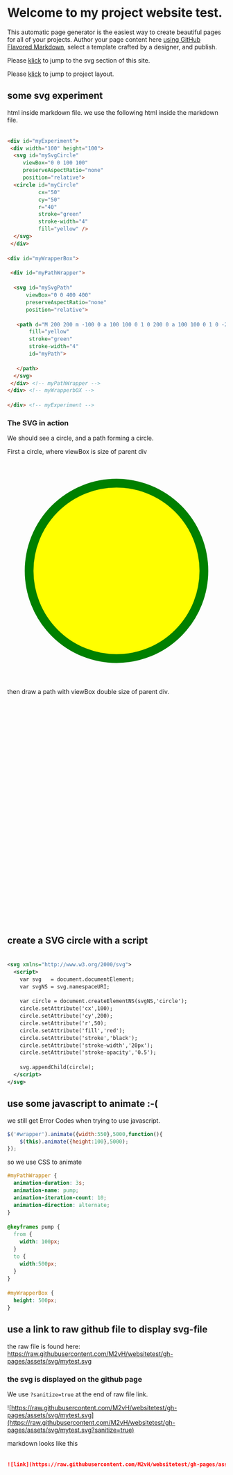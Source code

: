 # Welcome to my project website test.
 This automatic page generator is the easiest way to create beautiful pages for all of your projects. Author your page content here [using GitHub Flavored Markdown](https://guides.github.com/features/mastering-markdown/), select a template crafted by a designer, and publish.

Please [klick](https://m2vh.github.io/websitetest/#myExperiment) to jump to the svg section of this site.

Please [klick](./mytest) to jump to project layout.

 
## some svg experiment

html inside markdown file. we use the following html inside the markdown file.

```html

<div id="myExperiment">
 <div width="100" height="100">
  <svg id="mySvgCircle"  
     viewBox="0 0 100 100" 
     preserveAspectRatio="none"
     position="relative">
  <circle id="myCircle" 
          cx="50" 
          cy="50" 
          r="40" 
          stroke="green" 
          stroke-width="4" 
          fill="yellow" />
  </svg>
 </div>

<div id="myWrapperBox">

 <div id="myPathWrapper">

  <svg id="mySvgPath" 
      viewBox="0 0 400 400" 
      preserveAspectRatio="none"
      position="relative">
     
   <path d="M 200 200 m -100 0 a 100 100 0 1 0 200 0 a 100 100 0 1 0 -200 0" 
       fill="yellow" 
       stroke="green" 
       stroke-width="4" 
       id="myPath">
       
   </path>
  </svg>
 </div> <!-- myPathWrapper -->
</div> <!-- myWrapperbOX -->

</div> <!-- myExperiment -->

```

### The SVG in action

We should see a circle, and a path forming a circle.

First a circle, where viewBox is size of parent div

<div id="myExperiment">
 <div width="100" height="100">
  <svg id="mySvgCircle"  
     viewBox="0 0 100 100" 
     preserveAspectRatio="none"
     position="relative">
  <circle id="myCircle" 
          cx="50" 
          cy="50" 
          r="40" 
          stroke="green" 
          stroke-width="4" 
          fill="yellow" />
  </svg>
 </div>

then draw a path with viewBox double size of parent div.

<div id="myWrapperBox">

 <div id="myPathWrapper">

  <svg id="mySvgPath" 
      viewBox="0 0 400 400" 
      preserveAspectRatio="none"
      position="relative">
     
  <path d="M 200 200 m -100 0 a 100 100 0 1 0 200 0 a 100 100 0 1 0 -200 0" 
       fill="yellow" 
       stroke="green" 
       stroke-width="4" 
       id="myPath">
       
 </path>
 </svg>
</div> <!-- myPathWrapper -->
</div> <!-- myWrapperbOX -->
</div>

## create a SVG circle with a script

```xml

<svg xmlns="http://www.w3.org/2000/svg">
  <script>
    var svg   = document.documentElement;
    var svgNS = svg.namespaceURI;

    var circle = document.createElementNS(svgNS,'circle');
    circle.setAttribute('cx',100);
    circle.setAttribute('cy',200);
    circle.setAttribute('r',50);
    circle.setAttribute('fill','red');
    circle.setAttribute('stroke','black');
    circle.setAttribute('stroke-width','20px');
    circle.setAttribute('stroke-opacity','0.5');

    svg.appendChild(circle);
  </script>
</svg>

```

## use some javascript to animate :-(

we still get Error Codes when trying to use javascript.

```javascript
$('#wrapper').animate({width:550},5000,function(){
    $(this).animate({height:100},5000);
});
```

so we use CSS to animate

```css
#myPathWrapper {
  animation-duration: 3s;
  animation-name: pump;
  animation-iteration-count: 10;
  animation-direction: alternate;
}

@keyframes pump {
  from {
    width: 100px;
  }
  to {
    width:500px;
  }
}

#myWrapperBox {
  height: 500px;
}

```

## use a link to raw github file to display svg-file 

the raw file is found here: https://raw.githubusercontent.com/M2vH/websitetest/gh-pages/assets/svg/mytest.svg

### the svg is displayed on the github page

We use `?sanitize=true` at the end of raw file link.

![https://raw.githubusercontent.com/M2vH/websitetest/gh-pages/assets/svg/mytest.svg](https://raw.githubusercontent.com/M2vH/websitetest/gh-pages/assets/svg/mytest.svg?sanitize=true)

markdown looks like this

```markdown

![link](https://raw.githubusercontent.com/M2vH/websitetest/gh-pages/assets/svg/mytest.svg?sanitize=true)

```

<div id="myExternalSvg">
 <object id="myObject"
         data="https://raw.githubusercontent.com/M2vH/websitetest/gh-pages/assets/svg/mytest.svg?sanitize=true"
         type="image/svg+xml">
 </object>
</div>
